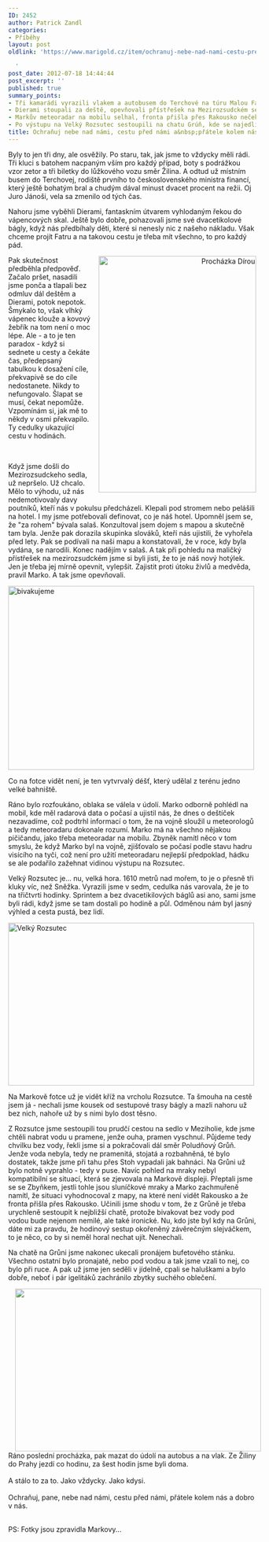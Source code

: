 ```yaml
---
ID: 2452
author: Patrick Zandl
categories:
- Příběhy
layout: post
oldlink: 'https://www.marigold.cz/item/ochranuj-nebe-nad-nami-cestu-pred-nami-a-pratele-kolem-nas

  '
post_date: 2012-07-18 14:44:44
post_excerpt: ''
published: true
summary_points:
- Tři kamarádi vyrazili vlakem a autobusem do Terchové na túru Malou Fatrou.
- Dierami stoupali za deště, opevňovali přístřešek na Mezirozsudckém sedle.
- Markův meteoradar na mobilu selhal, fronta přišla přes Rakousko nečekaně.
- Po výstupu na Velký Rozsutec sestoupili na chatu Grúň, kde se najedli.
title: Ochraňuj nebe nad námi, cestu před námi a&nbsp;přátele kolem nás
---
```


<p> Byly to jen tři dny, ale osvěžily. Po staru, tak, jak jsme to vždycky měli rádi. Tři kluci s batohem nacpaným vším pro každý případ, boty s podrážkou vzor zetor a tři biletky do lůžkového vozu směr Žilina. A odtud už místním busem do Terchovej, rodiště prvního to československého ministra financí, který ještě bohatým bral a chudým dával minust dvacet procent na režii. Oj Juro Jánoši, vela sa zmenilo od tých čas.</p>


<!--more-->

<p>Nahoru jsme vyběhli Dierami, fantaskním útvarem vyhlodaným řekou do vápencových skal. Ještě bylo dobře, pohazovali jsme své dvacetikolové bágly, když nás předbíhaly děti, které si nenesly nic z našeho nákladu. Však chceme projít Fatru a na takovou cestu je třeba mít všechno, to pro každý pád.<br></p>
<div class="separator" style="clear: both; text-align: right;"><a href="http://www.marigold.cz/wp-content/uploads/wpid-Photo-18.-7.-2012-14011.jpg" target="_blank" style="clear: right; float: right; margin-bottom: 1em; margin-left: 1em;"><img src="http://www.marigold.cz/wp-content/uploads/wpid-Photo-18.-7.-2012-14011.jpg" id="blogsy-1342616103134.4402" class="alignright" alt="Procházka Dírou" width="320" height="481"></a></div><p>Pak skutečnost předběhla předpověď. Začalo pršet, nasadili jsme ponča a tlapali bez odmluv dál deštěm a Dierami, potok nepotok. Šmykalo to, však vlhký vápenec klouže a kovový žebřík na tom není o moc lépe. Ale - a to je ten paradox - když si sednete u cesty a čekáte čas, předepsaný tabulkou k dosažení cíle, překvapivě se do cíle nedostanete. Nikdy to nefungovalo. Šlapat se musí, čekat nepomůže. Vzpomínám si, jak mě to někdy v osmi překvapilo. Ty cedulky ukazující cestu v hodinách. </p>
<p>&nbsp;</p>
<p>Když jsme došli do Mezirozsudckeho sedla, už nepršelo. Už chcalo. Mělo to výhodu, už nás nedemotivovaly davy poutníků, kteří nás v pokulsu předcházeli. Klepali pod stromem nebo pelášili na hotel. I my jsme potřebovali definovat, co je náš hotel. Upomněl jsem se, že "za rohem" bývala salaš. Konzultoval jsem dojem s mapou a skutečně tam byla. Jenže pak dorazila skupinka slováků, kteří nás ujistili, že vyhořela před lety. Pak se podívali na naši mapu a konstatovali, že v roce, kdy byla vydána, se narodili. Konec nadějím v salaš. A tak při pohledu na maličký přístřešek na mezirozsudckém jsme si byli jisti, že to je náš nový hotýlek. Jen je třeba jej mírně opevnit, vylepšit. Zajistit proti útoku živlů a medvěda, pravil Marko. A tak jsme opevňovali.</p>
<div class="separator" style="clear: both; text-align: none;"><a href="http://www.marigold.cz/wp-content/uploads/wpid-Photo-18.-7.-2012-1401.jpg" target="_blank" style=""><img src="http://www.marigold.cz/wp-content/uploads/wpid-Photo-18.-7.-2012-1401.jpg" id="blogsy-1342616103098.089" class="alignnone" alt="bivakujeme" width="500" height="374"></a></div><p> Co na fotce vidět není, je ten vytvrvalý déšť, který udělal z terénu jedno velké bahniště. </p>
<p>Ráno bylo rozfoukáno, oblaka se válela v údolí. Marko odborně pohlédl na mobil, kde měl radarová data o počasí a ujistil nás, že dnes o deštíček nezavadíme, což podtrhl informací o tom, že na vojně sloužil u meteorologů a tedy meteoradaru dokonale rozumí. Marko má na všechno nějakou pičičandu, jako třeba meteoradar na mobilu. Zbyněk namítl něco v tom smyslu, že když Marko byl na vojně, zjišťovalo se počasí podle stavu hadru visícího na tyči, což není pro užití meteoradaru nejlepší předpoklad, hádku se ale podařilo zažehnat vidinou výstupu na Rozsutec. </p>
<p> Velký Rozsutec je... nu, velká hora. 1610 metrů nad mořem, to je o přesně tři kluky víc, než Sněžka. Vyrazili jsme v sedm, cedulka nás varovala, že je to na třičtvrti hodinky. Sprintem a bez dvacetikilových báglů asi ano, sami jsme byli rádi, když jsme se tam dostali po hodině a půl. Odměnou nám byl jasný výhled a cesta pustá, bez lidí. </p>
<div class="separator" style="clear: both; text-align: none;"><a href="http://www.marigold.cz/wp-content/uploads/wpid-Photo-18.-7.-2012-1402.jpg" target="_blank" style=""><img src="http://www.marigold.cz/wp-content/uploads/wpid-Photo-18.-7.-2012-1402.jpg" id="blogsy-1342616103114.8809" class="alignnone" alt="Velký Rozsutec" width="500" height="331"></a></div><p> Na Markově fotce už je vidět kříž na vrcholu Rozsutce. Ta šmouha na cestě jsem já - nechali jsme kousek od sestupové trasy bágly a mazli nahoru už bez nich, nahoře už by s nimi bylo dost těsno. </p>
<p>Z Rozsutce jsme sestoupili tou prudčí cestou na sedlo v Meziholie, kde jsme chtěli nabrat vodu u pramene, jenže ouha, pramen vyschnul. Půjdeme tedy chvilku bez vody, řekli jsme si a pokračovali dál směr Poludňový Grůň. Jenže voda nebyla, tedy ne pramenitá, stojatá a rozbahněná, té bylo dostatek, takže jsme při tahu přes Stoh vypadali jak bahnáci. Na Grůni už bylo notně vyprahlo - tedy v puse. Navíc pohled na mraky nebyl kompatibilní se situací, která se zjevovala na Markově displeji. Přeptali jsme se se Zbyňkem, jestli tohle jsou sluníčkové mraky a Marko zachmuřeně namítl, že situaci vyhodnocoval z mapy, na které není vidět Rakousko a že fronta přišla přes Rakousko. Učinili jsme shodu v tom, že z Grůně je třeba urychleně sestoupit k nejbližší chatě, protože bivakovat bez vody pod vodou bude nejenom nemilé, ale také ironické. Nu, kdo jste byl kdy na Grůni, dáte mi za pravdu, že hodinový sestup okořeněný závěrečným slejváčkem, to je něco, co by si neměl horal nechat ujít. Nenechali. </p>
<p>Na chatě na Grůni jsme nakonec ukecali pronájem bufetového stánku. Všechno ostatní bylo pronajaté, nebo pod vodou a tak jsme vzali to nej, co bylo při ruce. A pak už jsme jen seděli v jídelně, cpali se haluškami a bylo dobře, neboť i pár igelitáků zachránilo zbytky suchého oblečení.   </p>
<div class="separator" style="clear: both; text-align: center;"><a href="http://www.marigold.cz/wp-content/uploads/wpid-Photo-18.-7.-2012-1400.jpg" target="_blank" style="margin-left: 1em; margin-right: 1em;"><img src="http://www.marigold.cz/wp-content/uploads/wpid-Photo-18.-7.-2012-1400.jpg" id="blogsy-1342616103101.3777" class="aligncenter" alt="" width="500" height="331"></a></div><div class="separator" style="text-align: left;clear: both; ">Ráno poslední procházka, pak mazat do údolí na autobus a na vlak. Ze Žiliny do Prahy jezdí co hodinu, za šest hodin jsme byli doma.</div><div class="separator" style="text-align: left;clear: both; ">&nbsp;</div><div class="separator" style="text-align: left;clear: both; ">A stálo to za to. Jako vždycky. Jako kdysi. </div><div class="separator" style="text-align: left;clear: both; ">&nbsp;</div><div class="separator" style="text-align: left;clear: both; ">Ochraňuj, pane, nebe nad námi, cestu před námi, přátele kolem nás a dobro v nás. </div><div class="separator" style="text-align: left;clear: both; ">&nbsp;</div><p> PS: Fotky jsou zpravidla Markovy...</p>
<p>&nbsp;</p>